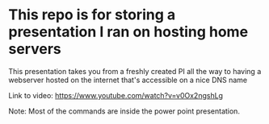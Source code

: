 # This repo is for storing a presentation I ran on hosting home servers

This presentation takes you from a freshly created PI all the way to having a webserver hosted on the internet that's accessible on a nice DNS name

Link to video: https://www.youtube.com/watch?v=v0Ox2ngshLg 

Note: Most of the commands are inside the power point presentation.